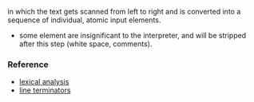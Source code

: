 in which the text gets scanned from left to right and is converted into a sequence of individual, atomic input elements.
- some element are insignificant to the interpreter, and will be stripped after this step (white space, comments).
### Reference
- [lexical analysis](https://en.wikipedia.org/wiki/Lexical_analysis)
- [line terminators](https://developer.mozilla.org/en-US/docs/Web/JavaScript/Reference/Lexical_grammar#line_terminators)